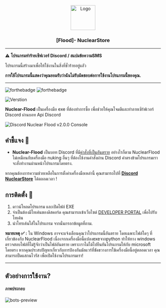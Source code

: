 <br/>
<p align="center">
  <a href="https://github.com/Xvirus-Team/xvirus-tools">
    <img src="https://media.discordapp.net/attachments/944805030161170502/1176167251339116655/White_Orange_Modern_N_Alphabet_Tech_Business_Logo_1.png?ex=656de21c&is=655b6d1c&hm=c7175848a1a471ef5ddfd5492a8451b680fcf926ddbe910da998fec9801ee27c&=&format=webp&width=577&height=577" alt="Logo" width="80" height="80">
  </a>
  <h3 align="center">[Flood]- NuclearStore</h3>
</p>

---

⚠️ **โปรแกรมทำร้ายเซิฟเวอร์ Discord / สแปมข้อความSMS**

โปรแกรมนี้สร้างมาเพื่อให้ใช้งานในสิ่งที่ชั่วร้ายอยู่แลัว

**การใช้โปรแกรมนี้แสดงว่าคุณยอมรับว่าฉันไม่รับผิดชอบต่อการใช้งานโปรแกรมนี้ของคุณ.**

---

![forthebadge](https://forthebadge.com/images/badges/made-with-python.svg)
![forthebadge](http://forthebadge.com/images/badges/built-with-love.svg)

![Verstion](https://img.shields.io/badge/verstion-2.0.0-flood)

**Nuclear-Flood** เป็นเครื่องมือ exe ที่ต้องทำการซื้อ เพื่อช่วยให้คุณโจมตีและทำลายเซิร์ฟเวอร์ Discord ผ่านบอท Api Discord

![Discord Nuclear Flood v2.0.0 Console](https://media.discordapp.net/attachments/1176389873066844231/1177453236265947166/image.png)

## คำชี้แจง 🔧

- **Nuclear-Flood** เป็นบอท Discord ที่มี[คำสั่งที่เป็นอันตราย](https://discord.gg/HFvska6UTZ) อย่างไรก็ตาม NuclearFlood ไม่เหมือนกับเครื่องมือ nuking อื่นๆ ที่ต้องใช้งานคำสั่งผ่าน Discord คำตรงข้ามโปรแกรมเราจะสั่งทำงานผ่านหน้าโปรแกรมโดยตรง.


หากคุณต้องการความช่วยเหลือในการตั้งค่าเครื่องมือเหล่านี้ คุณสามารถไปที่ **[Discord NuclearStore](https://discord.gg/HFvska6UTZ)** ได้ตลอดเวลา !
 
## การติดตั้ง 📑

1. ดาวน์โหลดโปรแกรม และเปิดไฟล์ EXE
2. จำเป็นต้องมีโทเค้นของดิสคอร์ด คุณสามารถเข้าเว็บไซต์ [DEVELOPER PORTAL](https://discord.com/developers/applications) เพื่อไปรับโทเค้น
3. นำโทรเค้นใส่ในโปรแกรม จากนั่นกรอกข้อมูลที่ถาม.

**หมายเหตุ ✅ :** ใน Windows อาจจะแจ้งเตือนคุณว่าโปรแกรมนี้อันตราย โดยเฉพาะไฟล์ใดๆ ที่เกี่ยวข้องกับ NuclearFlood เนื่องจากเครื่องมือนี้แปลงexeจากpython ทำให้ทาง windows ตรวจสอบไฟล์ที่ไม่รู้จักว่าเป็นไฟล์อันตราย เพราะเราไม่ได้ไปยืนยันโปรแกรมให้กับ microsoft โดยตรง หากคุณประสบปัญหาเกี่ยวกับการป้องกันมัลแวร์ที่ขัดขวางการใช้เครื่องมือนี้อยู่ตลอดเวลา คุณสามารถปืดแสกนไวรัส เพื่อเปิดใช้งานโปรแกรมเรา!

---

## ตัวอย่างการใช้งาน?

#### ภาพประกอบ

![bots-preview](https://media.discordapp.net/attachments/1176389873066844231/1177456414466244648/image.png)
